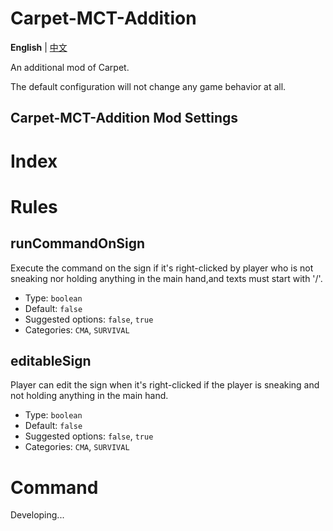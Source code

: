 # Carpet-MCT-Addition

<!-- TODO -->

**English** | [中文](README_CN.md)

An additional mod of Carpet.

The default configuration will not change any game behavior at all.

## Carpet-MCT-Addition Mod Settings
# Index
# Rules

## runCommandOnSign

Execute the command on the sign if it's right-clicked by player who is not sneaking nor holding anything in the main hand,and texts must start with '/'.

- Type: `boolean`
- Default: `false`
- Suggested options: `false`, `true`
- Categories: `CMA`, `SURVIVAL`

## editableSign

Player can edit the sign when it's right-clicked if the player is sneaking and not holding anything in the main hand.

- Type: `boolean`
- Default: `false`
- Suggested options: `false`, `true`
- Categories: `CMA`, `SURVIVAL`

# Command
Developing...
